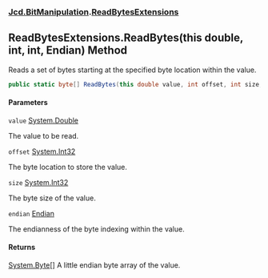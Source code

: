 ### [Jcd.BitManipulation](Jcd.BitManipulation.md 'Jcd.BitManipulation').[ReadBytesExtensions](Jcd.BitManipulation.ReadBytesExtensions.md 'Jcd.BitManipulation.ReadBytesExtensions')

## ReadBytesExtensions.ReadBytes(this double, int, int, Endian) Method

Reads a set of bytes starting at the specified byte location within the value.

```csharp
public static byte[] ReadBytes(this double value, int offset, int size, Jcd.BitManipulation.Endian endian=Jcd.BitManipulation.Endian.Little);
```
#### Parameters

<a name='Jcd.BitManipulation.ReadBytesExtensions.ReadBytes(thisdouble,int,int,Jcd.BitManipulation.Endian).value'></a>

`value` [System.Double](https://docs.microsoft.com/en-us/dotnet/api/System.Double 'System.Double')

The value to be read.

<a name='Jcd.BitManipulation.ReadBytesExtensions.ReadBytes(thisdouble,int,int,Jcd.BitManipulation.Endian).offset'></a>

`offset` [System.Int32](https://docs.microsoft.com/en-us/dotnet/api/System.Int32 'System.Int32')

The byte location to store the value.

<a name='Jcd.BitManipulation.ReadBytesExtensions.ReadBytes(thisdouble,int,int,Jcd.BitManipulation.Endian).size'></a>

`size` [System.Int32](https://docs.microsoft.com/en-us/dotnet/api/System.Int32 'System.Int32')

The byte size of the value.

<a name='Jcd.BitManipulation.ReadBytesExtensions.ReadBytes(thisdouble,int,int,Jcd.BitManipulation.Endian).endian'></a>

`endian` [Endian](Jcd.BitManipulation.Endian.md 'Jcd.BitManipulation.Endian')

The endianness of the byte indexing within the value.

#### Returns
[System.Byte](https://docs.microsoft.com/en-us/dotnet/api/System.Byte 'System.Byte')[[]](https://docs.microsoft.com/en-us/dotnet/api/System.Array 'System.Array')
A little endian byte array of the value.